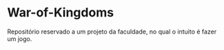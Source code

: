 # War-of-Kingdoms
Repositório reservado a um projeto da faculdade, no qual o intuito é fazer um jogo.

